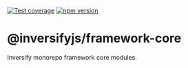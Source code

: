 [![Test coverage](https://codecov.io/gh/inversify/monorepo/branch/main/graph/badge.svg?flag=%40inversifyjs%2Fframework-core)](https://codecov.io/gh/inversify/monorepo/branch/main/graph/badge.svg?flag=%40inversifyjs%2Fframework-core)
[![npm version](https://img.shields.io/github/package-json/v/inversify/monorepo?filename=packages%2Fcontainer%2Flibraries%2Fframework-core%2Fpackage.json&style=plastic)](https://www.npmjs.com/package/@inversifyjs/framework-core)

# @inversifyjs/framework-core

Inversify monorepo framework core modules.
